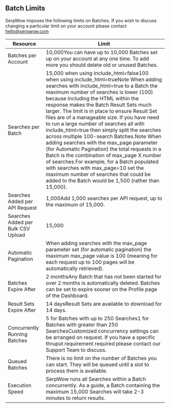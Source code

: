 Batch Limits
------------

SerpWow imposes the following limits on Batches. If you wish to discuss changing a particular limit on your account please contact [hello@serpwow.com](mailto:hello@serpwow.com)

| Resource | Limit |
| --- | --- |
| Batches per Account | 10,000You can have up to 10,000 Batches set up on your account at any one time. To add more you should delete old or unused Batches. |
| Searches per Batch | 15,000 when using include\_html=false100 when using include\_html=trueNote When adding searches with include\_html=true to a Batch the maximum number of searches is lower (100) because including the HTML within the response makes the Batch Result Sets much larger. The limit is in place to ensure Result Set files are of a manageable size. If you have need to run a large number of searches all with include\_html=true then simply split the searches across multiple 100-search Batches.Note When adding searches with the max\_page parameter (for Automatic Pagination) the total requests in a Batch is the combination of max\_page X number of searches.For example, for a Batch populated with searches with max\_page=10 set the maximum number of searches that could be added to the Batch would be 1,500 (rather than 15,000). |
| Searches Added per API Request | 1,000Add 1,000 searches per API request, up to the maximum of 15,000. |
| Searches Added per Bulk CSV Upload | 15,000 |
| Automatic Pagination | When adding searches with the max\_page parameter set (for automatic pagination) the maximum max\_page value is 100 (meaning for each request up to 100 pages will be automatically retrieved). |
| Batches Expire After | 2 monthsAny Batch that has not been started for over 2 months is automatically deleted. Batches can be set to expire sooner on the Profile page of the Dashboard. |
| Result Sets Expire After | 14 daysResult Sets are available to download for 14 days. |
| Concurrently Running Batches | 5 for Batches with up to 250 Searches1 for Batches with greater than 250 SearchesCustomized concurrency settings can be arranged on request. If you have a specific thruput requirement required please contact our Support Team to discuss. |
| Queued Batches | There is no limit on the number of Batches you can start. They will be queued until a slot to process them is available. |
| Execution Speed | SerpWow runs all Searches within a Batch concurrently. As a guide, a Batch containing the maximum 15,000 Searches will take 2-3 minutes to return results. |
